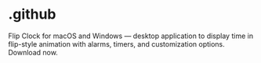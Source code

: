 # .github
Flip Clock for macOS and Windows — desktop application to display time in flip-style animation with alarms, timers, and customization options. Download now.
